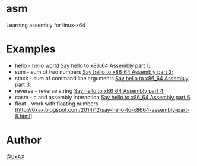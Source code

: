 asm
==============

Learning assembly for linux-x64

Examples
==============

  * hello - hello world [Say hello to x86_64 Assembly part 1](http://0xax.blogspot.com/2014/08/say-hello-to-x64-assembly-part-1.html);
  * sum   - sum of two numbers [Say hello to x86_64 Assembly part 2](http://0xax.blogspot.com/2014/09/say-hello-to-x64-assembly-part-2.html);
  * stack - sum of command line arguments [Say hello to x86_64 Assembly part 3](http://0xax.blogspot.com/2014/09/say-hello-to-x64-assembly-part-3.html);
  * reverse - reverse string [Say hello to x86_64 Assembly part 4](http://0xax.blogspot.com/2014/11/say-hello-to-x64-assembly-part-4.html);
  * casm    - c and assembly interaction [Say hello to x86_64 Assembly part 6](http://0xax.blogspot.com/2014/11/say-hello-to-x64-assembly-part-4.html).
  * float   - work with floating numbers [http://0xax.blogspot.com/2014/12/say-hello-to-x8664-assembly-part-8.html]

Author
==============

[@0xAX](https://twitter.com/0xAX)
